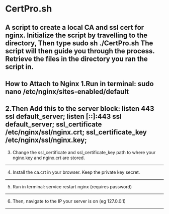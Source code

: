 # CertPro.sh
A script to create a local CA and ssl cert for nginx.
Initialize the script by travelling to the directory,
Then type sudo sh ./CertPro.sh
The script will then guide you through the process.
Retrieve the files in the directory you ran the script in.
-------------------------
How to Attach to Nginx
1.Run in terminal: sudo nano /etc/nginx/sites-enabled/default
-------------------------
2.Then Add this to the server block:
	listen 443 ssl default_server;
	listen [::]:443 ssl default_server;
  ssl_certificate /etc/nginx/ssl/nginx.crt;
  ssl_certificate_key /etc/nginx/ssl/nginx.key;
  -------------------------
3. Change the ssl_certificate and ssl_certificate_key path to where your nginx.key and nginx.crt are stored.
-------------------------
4. Install the ca.crt in your browser. Keep the private key secret.
-------------------------
5. Run in terminal: service restart nginx (requires password)
-------------------------
6. Then, navigate to the IP your server is on (eg 127.0.0.1)
-------------------------
